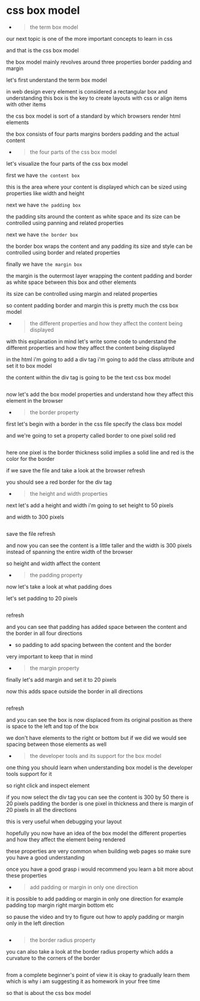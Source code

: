 # css box model

- > the term box model

our next topic is one of the more important concepts to learn in css

and that is the css box model

the box model mainly revolves around
three properties border padding and margin

let's first understand the term box model

in web design every element is considered a rectangular box
and understanding this box is the key to create layouts with css or align items
with other items

the css box model is sort of a standard
by which browsers render html elements

the box consists of four parts
margins borders padding and the actual content

- > the four parts of the css box model

let's visualize the four parts of the
css box model

first we have `the content box`

this is the area where your content is displayed which can be sized using properties like
width and height

next we have `the padding box`

the padding sits around the content as white space and its size can be controlled using
panning and related properties

next we have `the border box`

the border box wraps the content and any padding
its size and style can be controlled using border and related properties

finally we have `the margin box`

the margin is the outermost layer
wrapping the content padding and border as white space between this box and
other elements

its size can be controlled using margin and related properties

so content padding border and margin this is pretty much the css box model

- > the different properties and how they affect the content being displayed

with this explanation in mind let's write some code to understand the different properties and how they affect the content being displayed

in the html i'm going to add a div tag
i'm going to add the class attribute and set it to box model

the content within the div tag is going to be the text css box model

```html

```

now let's add the box model properties and understand how they affect this
element in the browser

- > the border property

first let's begin with a border
in the css file specify the class box model

and we're going to set a property called border to one pixel
solid red

```css

```

here one pixel is the border thickness
solid implies a solid line and red is the color for the border

if we save the file and take a look at the browser refresh

you should see a red border for the div tag

- > the height and width properties

next let's add a height and width
i'm going to set height to 50 pixels

and width to 300 pixels

```css

```

save the file refresh

and now you can see the content is a
little taller and the width is 300 pixels instead of spanning the entire
width of the browser

so height and width affect the content

- > the padding property

now let's take a look at what padding does

let's set padding to 20 pixels

```css

```

refresh

and you can see that padding has added space between the content and the border
in all four directions

- so padding to add spacing between the content and the border

very important to keep that in mind

- > the margin property

finally let's add margin and set it to 20 pixels

now this adds space outside the border in all directions

```css

```

refresh

and you can see the box is now displaced from its original position as there is
space to the left and top of the box

we don't have elements to the right or
bottom but if we did we would see spacing between those elements as well

- > the developer tools and its support for the box model

one thing you should learn when understanding box model is the developer tools support for it

so right click and
inspect element

if you now select the div tag
you can see the content is 300 by 50 there is 20 pixels padding
the border is one pixel in thickness and there is margin of 20 pixels in all the
directions

this is very useful when debugging your layout

hopefully you now have an idea of the box model the different properties and
how they affect the element being rendered

these properties are very common when
building web pages so make sure you have a good understanding

once you have a good grasp
i would recommend you learn a bit more about these properties

- > add padding or margin in only one direction

it is possible to add padding or margin
in only one direction for example padding top margin right
margin bottom etc

so pause the video and try to figure out
how to apply padding or margin only in the left direction

```css

```

- > the border radius property

you can also take a look at the border
radius property which adds a curvature to the corners of the border

```css

```

from a complete beginner's point of view it is okay to gradually learn them which
is why i am suggesting it as homework in your free time

so that is about the css box model
